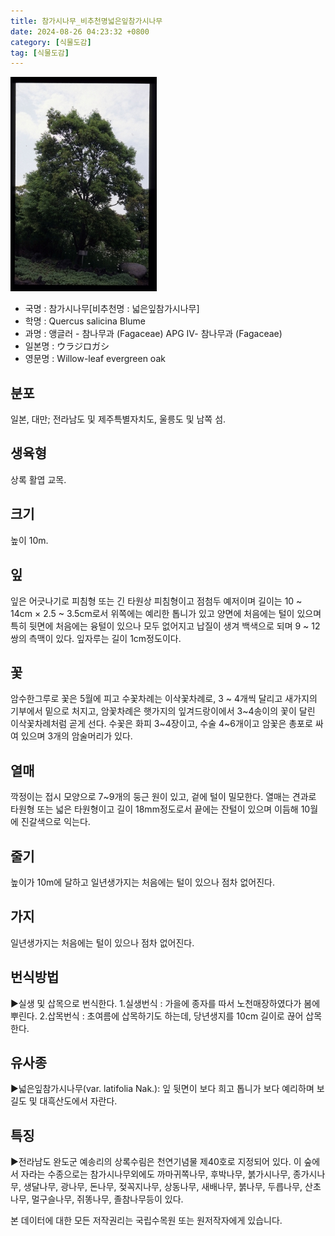 ```yaml
---
title: 참가시나무_비추천명넓은잎참가시나무
date: 2024-08-26 04:23:32 +0800
category: [식물도감]
tag: [식물도감]
---
```




![참가시나무[비추천명 : 넓은잎참가시나무]](/assets/img/fileUpload/plants/basic/Fagaceae/Quercus/6580/6580_10_th2.jpg)
- 국명 : 참가시나무[비추천명 : 넓은잎참가시나무]
- 학명 : Quercus salicina Blume
- 과명 : 앵글러 - 참나무과 (Fagaceae) APG Ⅳ- 참나무과 (Fagaceae)
- 일본명 : ウラジロガシ
- 영문명 : Willow-leaf evergreen oak


## 분포
일본, 대만; 전라남도 및 제주특별자치도, 울릉도 및 남쪽 섬.
## 생육형
상록 활엽 교목.
## 크기
 높이 10m.
## 잎
잎은 어긋나기로 피침형 또는 긴 타원상 피침형이고 점첨두 예저이며 길이는 10 ~ 14cm × 2.5 ~ 3.5cm로서 위쪽에는 예리한 톱니가 있고 양면에 처음에는 털이 있으며 특히 뒷면에 처음에는 융털이 있으나 모두 없어지고 납질이 생겨 백색으로 되며 9 ~ 12쌍의 측맥이 있다. 잎자루는 길이 1cm정도이다.
## 꽃
암수한그루로 꽃은 5월에 피고 수꽃차례는 이삭꽃차례로, 3 ~ 4개씩 달리고 새가지의 기부에서 밑으로 처지고, 암꽃차례은 햇가지의 잎겨드랑이에서 3~4송이의 꽃이 달린 이삭꽃차례처럼 곧게 선다. 수꽃은 화피 3~4장이고, 수술 4~6개이고 암꽃은 총포로 싸여 있으며 3개의 암술머리가 있다.
## 열매
깍정이는 접시 모양으로 7~9개의 둥근 원이 있고, 겉에 털이 밀모한다. 열매는 견과로 타원형 또는 넓은 타원형이고 길이 18mm정도로서 끝에는 잔털이 있으며 이듬해 10월에 진갈색으로 익는다.
## 줄기
높이가 10m에 달하고 일년생가지는 처음에는 털이 있으나 점차 없어진다.
## 가지
일년생가지는 처음에는 털이 있으나 점차 없어진다.
## 번식방법
▶실생 및 삽목으로 번식한다. 
1.실생번식 : 가을에 종자를 따서 노천매장하였다가 봄에 뿌린다. 
2.삽목번식 : 초여름에 삽목하기도 하는데, 당년생지를 10cm 길이로 끊어 삽목한다.
## 유사종
▶넓은잎참가시나무(var. latifolia Nak.): 잎 뒷면이 보다 희고 톱니가 보다 예리하며 보길도 및 대흑산도에서 자란다.
## 특징
▶전라남도 완도군 예송리의 상록수림은 천연기념물 제40호로 지정되어 있다.  이 숲에서 자라는 수종으로는 참가시나무외에도 까마귀쪽나무, 후박나무, 붉가시나무, 종가시나무, 생달나무, 광나무, 돈나무, 젖꼭지나무, 상동나무, 새배나무, 붉나무, 두릅나무, 산초나무, 멀구슬나무, 쥐똥나무, 졸참나무등이 있다.






본 데이터에 대한 모든 저작권리는 국립수목원 또는 원저작자에게 있습니다.
